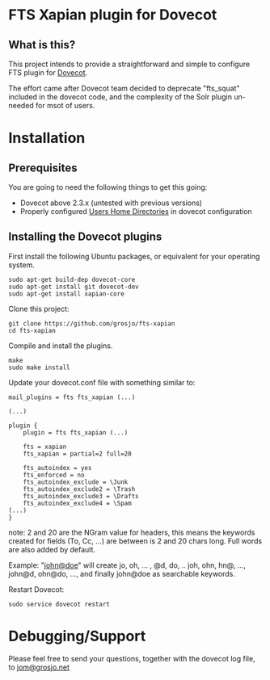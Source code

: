 FTS Xapian plugin for Dovecot
=============================

What is this?
-------------

This project intends to provide a straightforward and simple to configure FTS plugin for [Dovecot](https://github.com/dovecot/).

The effort came after Dovecot team decided to deprecate "fts_squat" included in the dovecot code, and the complexity of the Solr plugin un-needed for msot of users.


Installation
============

Prerequisites
-------------

You are going to need the following things to get this going:

* Dovecot above 2.3.x (untested with previous versions)
* Properly configured [Users Home Directories](https://wiki.dovecot.org/VirtualUsers/Home) in dovecot configuration



Installing the Dovecot plugins
------------------------------

First install the following Ubuntu packages, or equivalent for your operating system. 

```
sudo apt-get build-dep dovecot-core
sudo apt-get install git dovecot-dev
sudo apt-get install xapian-core
```

Clone this project:

```
git clone https://github.com/grosjo/fts-xapian
cd fts-xapian
```

Compile and install the plugins. 

```
make
sudo make install
```

Update your dovecot.conf file with something similar to:
```
mail_plugins = fts fts_xapian (...)

(...)

plugin {
	plugin = fts fts_xapian (...)

	fts = xapian
	fts_xapian = partial=2 full=20

	fts_autoindex = yes
	fts_enforced = no
	fts_autoindex_exclude = \Junk
  	fts_autoindex_exclude2 = \Trash
	fts_autoindex_exclude3 = \Drafts
	fts_autoindex_exclude4 = \Spam
(...)
}
```
note: 2 and 20 are the NGram value for headers, this means the keywords created for fields (To, Cc, ...) are between is 2 and 20 chars long. Full words are also added by default.

Example: "<john@doe>" will create jo, oh, ... , @d, do, .. joh, ohn, hn@, ..., john@d, ohn@do, ..., and finally john@doe as searchable keywords.


Restart Dovecot:

```
sudo service dovecot restart
```

Debugging/Support
=================

Please feel free to send your questions, together with the dovecot log file, to jom@grosjo.net

